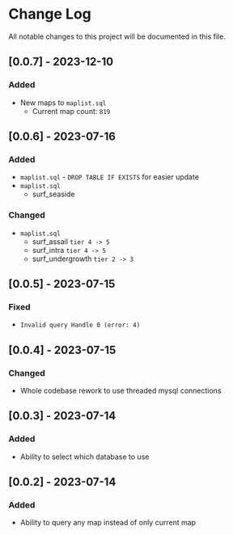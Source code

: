 # Change Log

All notable changes to this project will be documented in this file.

## [0.0.7] - 2023-12-10

### Added

- New maps to `maplist.sql`
    - Current map count: `819`

## [0.0.6] - 2023-07-16

### Added

- `maplist.sql` - `DROP TABLE IF EXISTS` for easier update
- `maplist.sql`
    - surf_seaside

### Changed

- `maplist.sql`
    - surf_assail `tier 4 -> 5`
    - surf_intra `tier 4 -> 5`
    - surf_undergrowth `tier 2 -> 3`

## [0.0.5] - 2023-07-15

### Fixed

- `Invalid query Handle 0 (error: 4)`

## [0.0.4] - 2023-07-15

### Changed

- Whole codebase rework to use threaded mysql connections

## [0.0.3] - 2023-07-14

### Added

- Ability to select which database to use

## [0.0.2] - 2023-07-14

### Added

- Ability to query any map instead of only current map